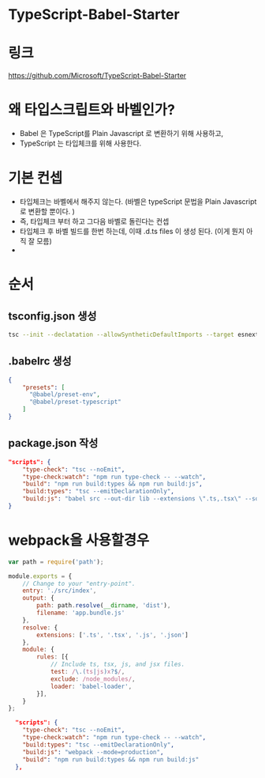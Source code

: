 # TypeScript-Babel-Starter
# 링크
https://github.com/Microsoft/TypeScript-Babel-Starter

# 왜 타입스크립트와 바벨인가?
- Babel 은 TypeScript를 Plain Javascript 로 변환하기 위해 사용하고, 
- TypeScript 는 타입체크를 위해 사용한다. 

# 기본 컨셉
- 타입체크는 바벨에서 해주지 않는다. (바벨은 typeScript 문법을 Plain Javascript 로 변환할 뿐이다. )
- 즉, 타입체크 부터 하고 그다음 바벨로 돌린다는 컨셉
- 타입체크 후 바벨 빌드를 한번 하는데, 이때 .d.ts files 이 생성 된다. (이게 뭔지 아직 잘 모름)
- 


# 순서
## tsconfig.json 생성
```sh
tsc --init --declatation --allowSyntheticDefaultImports --target esnext --outDir lib
```

## .babelrc 생성
```json
{
    "presets": [
      "@babel/preset-env",
      "@babel/preset-typescript"
    ]
}
```

## package.json 작성
```json
"scripts": {
    "type-check": "tsc --noEmit",
    "type-check:watch": "npm run type-check -- --watch",
    "build": "npm run build:types && npm run build:js",
    "build:types": "tsc --emitDeclarationOnly",
    "build:js": "babel src --out-dir lib --extensions \".ts,.tsx\" --source-maps inline"
}
```

# webpack을 사용할경우
```js
var path = require('path');

module.exports = {
    // Change to your "entry-point".
    entry: './src/index',
    output: {
        path: path.resolve(__dirname, 'dist'),
        filename: 'app.bundle.js'
    },
    resolve: {
        extensions: ['.ts', '.tsx', '.js', '.json']
    },
    module: {
        rules: [{
            // Include ts, tsx, js, and jsx files.
            test: /\.(ts|js)x?$/,
            exclude: /node_modules/,
            loader: 'babel-loader',
        }],
    }
};
```

```json
  "scripts": {
    "type-check": "tsc --noEmit",
    "type-check:watch": "npm run type-check -- --watch",
    "build:types": "tsc --emitDeclarationOnly",
    "build:js": "webpack --mode=production",
    "build": "npm run build:types && npm run build:js"
  },
  ```